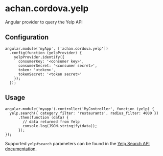achan.cordova.yelp
==================

Angular provider to query the Yelp API

## Configuration

    angular.module('myApp', ['achan.cordova.yelp'])
      .config(function (yelpProvider) {
        yelpProvider.identify({
          consumerKey: '<consumer key>',
          consumerSecret: '<consumer secret>',
          token: '<token>',
          tokenSecret: '<token secret>'
        });
      });

## Usage

    angular.module('myapp').controller('MyController', function (yelp) {
      yelp.search({ category_filter: 'restaurants', radius_filter: 4000 })
          .then(function (data) {
            // data returned from Yelp
            console.log(JSON.stringify(data));
          });
    });

Supported `yelp#search` parameters can be found in the
[Yelp Search API documentation](http://www.yelp.com/developers/documentation/v2/search_api#searchGP).
